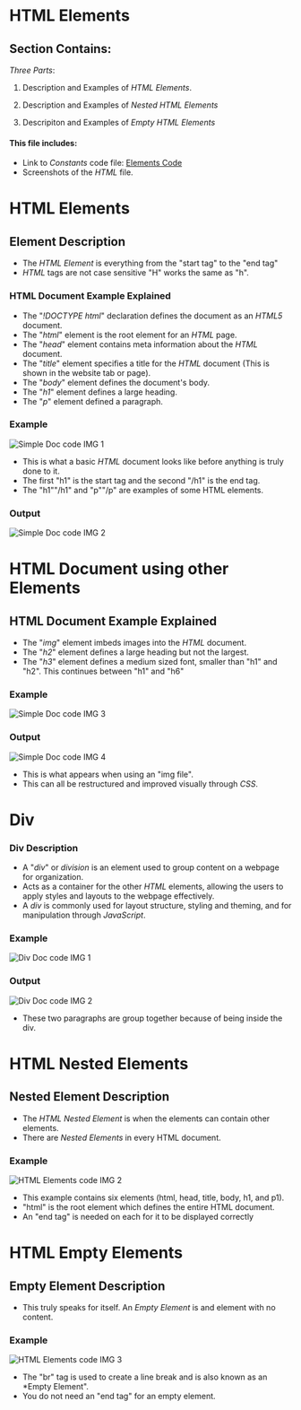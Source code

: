 # HTML Elements

## Section Contains:

*Three Parts*:

1. Description and Examples of *HTML Elements*.

2. Description and Examples of *Nested HTML Elements*

3. Descripiton and Examples of *Empty HTML Elements*

#### This file includes:

* Link to *Constants* code file: [Elements Code](elements_code/index.js "Elements file")
* Screenshots of the *HTML* file.

#

# HTML Elements

## Element Description

* The *HTML Element* is everything from the "start tag" to the "end tag"
* *HTML* tags are not case sensitive "H" works the same as "h".

### HTML Document Example Explained

* The "*!DOCTYPE html*" declaration defines the document as an *HTML5* document.
* The "*html*" element is the root element for an *HTML* page.
* The "*head*" element contains meta information about the *HTML* document.
* The "*title*" element specifies a title for the *HTML* document (This is shown in the website tab or page).
* The "*body*" element defines the document's body. 
* The "*h1*" element defines a large heading.
* The "*p*" element defined a paragraph.

### Example

![Simple Doc code IMG 1](img/simple_doc_img_1.PNG "Simple Doc Code IMG 1")

* This is what a basic *HTML* document looks like before anything is truly done to it.
* The first "h1" is the start tag and the second "/h1" is the end tag.
* The "h1""/h1" and "p""/p" are examples of some HTML elements.

### Output

![Simple Doc code IMG 2](img/simple_doc_img_2.PNG "Simple Doc Code IMG 2")

#

# HTML Document using other Elements

## HTML Document Example Explained

* The "*img*" element imbeds images into the *HTML* document.
* The "*h2*" element defines a large heading but not the largest.
* The "*h3*" element defines a medium sized font, smaller than "h1" and "h2". This continues between "h1" and "h6"

### Example 

![Simple Doc code IMG 3](img/simple_doc_img_3.PNG "Simple Doc Code IMG 3")

### Output 

![Simple Doc code IMG 4](img/simple_doc_img_4.PNG "Simple Doc Code IMG 4")

* This is what appears when using an "img file".
* This can all be restructured and improved visually through *CSS*.

#

# Div

### Div Description 

* A "*div*" or *division* is an element used to group content on a webpage for organization. 
* Acts as a container for the other *HTML* elements, allowing the users to apply styles and layouts to the webpage effectively.
* A *div* is commonly used for layout structure, styling and theming, and for manipulation through *JavaScript*.

### Example

![Div Doc code IMG 1](img/div_doc_img_1.PNG "Div Doc code IMG 1")

### Output

![Div Doc code IMG 2](img/div_doc_img_2.PNG "Div Doc code IMG 2")

* These two paragraphs are group together because of being inside the div. 

#

# HTML Nested Elements

## Nested Element Description

* The *HTML Nested Element* is when the elements can contain other elements. 
* There are *Nested Elements* in every HTML document. 

### Example 

![HTML Elements code IMG 2](img/elements_code_img_2.PNG "HTML Elements code IMG 2")

* This example contains six elements (html, head, title, body, h1, and p1).
* "html" is the root element which defines the entire HTML document. 
*  An "end tag" is needed on each for it to be displayed correctly

#

# HTML Empty Elements 

## Empty Element Description

* This truly speaks for itself. An *Empty Element* is and element with no content. 

### Example

![HTML Elements code IMG 3](img/elements_code_img_3.PNG "HTML Elements code IMG 3")

* The "br" tag is used to create a line break and is also known as an *Empty Element".
* You do not need an "end tag" for an empty element.

